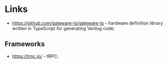 # Links

- https://github.com/gateware-ts/gateware-ts - hardware definition library written in TypeScript for generating Verilog code;

## Frameworks

- https://trpc.io/ - tRPC;
